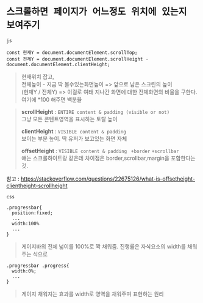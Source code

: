 
# `스크롤하면 페이지가 어느정도 위치에 있는지 보여주기`

 `js`
 
    const 현재Y = document.documentElement.scrollTop; 
    const 전체Y = document.documentElement.scrollHeight - document.documentElement.clientHeight;
    
   > 현재위치 잡고,<br>
   > 전체높이 - 지금 딱 볼수있는화면높이 => 앞으로 남은 스크린의 높이 <br>
   (현재Y / 전체Y)  => 이걸로 여태 지나간 화면에 대한 전체화면의 비율을 구한다. 여기에 *100 해주면 백분율 
   
  > <strong>scrollHeight</strong> : `ENTIRE content & padding (visible or not) `<br>
  > 그냥 모든 콘텐트영역을 표시하는 토탈 높이
  > 
  > <strong>clientHeight</strong> : `VISIBLE content & padding`<br>
  > 보이는 부분 높이. 딱 유저가 보고있는 화면 자체
  > 
  > <strong>offsetHeight</strong> : `VISIBLE content & padding` ` +border` `+scrollbar`<br>
  > 얘는 스크롤하이트랑 같은데 차이점은 border,scrollbar,margin을 포함한다는것. <br>
  > 
  참고 : https://stackoverflow.com/questions/22675126/what-is-offsetheight-clientheight-scrollheight
    
    
`css`

    .progressbar{
      position:fixed;
      ...
      width:100%
      ...
    }
 > 게이지바의 전체 넓이를 100%로 꽉 채워줌. 진행률은 자식요소의 width를 채워주는 식으로 

    .progressbar .progress{
      width:0%;
      ...
    }
 > 게이지 채워지는 효과를 width로 영역을 채워주며 표현하는 원리
  
  
